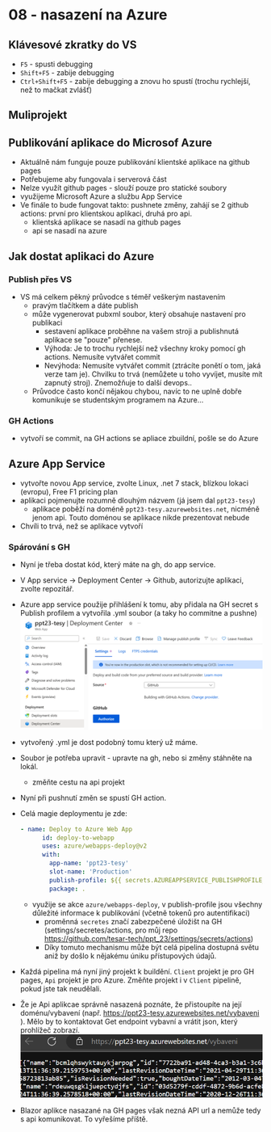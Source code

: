 # 08 - nasazení na Azure

## Klávesové zkratky do VS

- `F5` - spusti debugging
- `Shift+F5` - zabije debugging
- `Ctrl+Shift+F5` - zabije debugging a znovu ho spustí (trochu rychlejší, než to mačkat zvlášť)

## Muliprojekt

## Publikování aplikace do Microsof Azure

- Aktuálně nám funguje pouze publikování klientské aplikace na github pages
- Potřebujeme aby fungovala i serverová část
- Nelze využít github pages - slouží pouze pro statické soubory
- využijeme Microsoft Azure a službu App Service
- Ve finále to bude fungovat takto: pushnete změny, zahájí se 2 github actions: první pro klientskou aplikaci, druhá pro api.
  - klientská aplikace se nasadí na github pages
  - api se nasadí na azure

## Jak dostat aplikaci do Azure

### Publish přes VS

- VS má celkem pěkný průvodce s téměř veškerým nastavením
  - pravým tlačítkem a dáte publish
  - může vygenerovat pubxml soubor, který obsahuje nastavení pro publikaci
    - sestavení aplikace proběhne na vašem stroji a publishnutá aplikace se "pouze" přenese.
    - Výhoda: Je to trochu rychlejší než všechny kroky pomocí gh actions. Nemusíte vytvářet commit
    - Nevýhoda: Nemusíte vytvářet commit (ztrácíte ponětí o tom, jaká verze tam je). Chvilku to trvá (nemůžete u toho vyvíjet, musíte mít zapnutý stroj). Znemožňuje to další devops..
  - Průvodce často končí nějakou chybou, navíc to ne uplně dobře komunikuje se studentským programem na Azure...

### GH Actions 

- vytvoří se commit, na GH actions se apliace zbuildní, pošle se do Azure

## Azure App Service

- vytvořte novou App service, zvolte Linux, .net 7 stack, blízkou lokaci (evropu), Free F1 pricing plan
- aplikaci pojmenujte rozumně dlouhým názvem (já jsem dal `ppt23-tesy`)
  - aplikace poběží na doméně `ppt23-tesy.azurewebsites.net`, nicméně jenom api. Touto doménou se aplikace nikde prezentovat nebude
- Chvíli to trvá, než se aplikace vytvoří

### Spárování s GH

- Nyní je třeba dostat kód, který máte na gh, do app service.
- V App service ->  Deployment Center -> Github, autorizujte aplikaci, zvolte repozitář.
- Azure app service použije přihlášení k tomu, aby přidala na GH secret s Publish profilem a vytvořila .yml soubor (a taky ho commitne a pushne)
![](media/deployment_center.png)
- vytvořený .yml je dost podobný tomu který už máme.
- Soubor je potřeba upravit - upravte na gh, nebo si změny stáhněte na lokál.
  - změňte cestu na api projekt
- Nyní při pushnutí změn se spustí GH action. 
- Celá magie deploymentu je zde: 

  ```yml
  - name: Deploy to Azure Web App
        id: deploy-to-webapp
        uses: azure/webapps-deploy@v2
        with:
          app-name: 'ppt23-tesy'
          slot-name: 'Production'
          publish-profile: ${{ secrets.AZUREAPPSERVICE_PUBLISHPROFILE_149216E4ABF7441EBDB923AB95194FB0 }}
          package: .
  ```

  - využije se akce `azure/webapps-deploy`, v publish-profile jsou všechny důležité informace k publikování (včetně tokenů pro autentifikaci)
    - proměnná `secretes` značí zabezpečené úložišt na GH (settings/secretes/actions, pro můj repo https://github.com/tesar-tech/ppt_23/settings/secrets/actions)
    - Díky tomuto mechanismu může být celá pipelina dostupná světu aniž by došlo k nějakému úniku přístupových údajů.
- Každá pipelina má nyní jiný projekt k buildění. `Client` projekt je pro GH pages, `Api` projekt je pro Azure. Změňte projekt i v `Client` pipelině, pokud jste tak neudělali.
- Že je Api aplikcae správně nasazená poznáte, že přistoupíte na její doménu/vybavení (např. https://ppt23-tesy.azurewebsites.net/vybaveni ). Mělo by to kontaktovat Get endpoint vybavní a vrátit json, který prohlížeč zobrazí.
  ![](media/vybaveniendpoint.png) 
- Blazor aplikce nasazané na GH pages však nezná API url a nemůže tedy s api komunikovat. To vyřešíme příště. 


